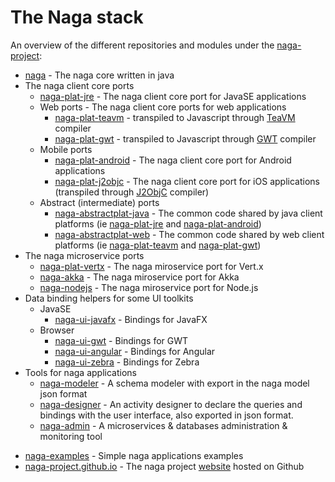 # The Naga stack

An overview of the different repositories and modules under the [naga-project][naga-home]:

* [naga][naga-repo] - The naga core written in java
* The naga client core ports 
	* [naga-plat-jre][naga-plat-jre-repo] - The naga client core port for JavaSE applications
	* Web ports - The naga client core ports for web applications 
		* [naga-plat-teavm][naga-plat-teavm-repo] - transpiled to Javascript through [TeaVM][teavm-website] compiler
		* [naga-plat-gwt][naga-plat-gwt-repo] - transpiled to Javascript through [GWT][gwt-website] compiler
	* Mobile ports 
		* [naga-plat-android][naga-plat-android-repo] - The naga client core port for Android applications
		* [naga-plat-j2objc][naga-plat-j2objc-repo] - The naga client core port for iOS applications (transpiled through [J2ObjC][j2objc-website] compiler)
	* Abstract (intermediate) ports
	    * [naga-abstractplat-java][naga-abstractplat-java-repo] - The common code shared by java client platforms (ie [naga-plat-jre][naga-plat-jre-repo] and [naga-plat-android][naga-plat-android-repo])
	    * [naga-abstractplat-web][naga-abstractplat-web-repo] - The common code shared by web client platforms (ie [naga-plat-teavm][naga-plat-teavm-repo] and [naga-plat-gwt][naga-plat-gwt-repo])
* The naga microservice ports 
	* [naga-plat-vertx][naga-plat-vertx-repo] - The naga miroservice port for Vert.x
	* [naga-akka][naga-akka-repo] - The naga miroservice port for Akka
	* [naga-nodejs][naga-nodejs-repo] - The naga miroservice port for Node.js
* Data binding helpers for some UI toolkits
	* JavaSE 
		* [naga-ui-javafx][naga-ui-javafx-repo] - Bindings for JavaFX
	* Browser
		* [naga-ui-gwt][naga-ui-gwt-repo] - Bindings for GWT
		* [naga-ui-angular][naga-ui-angular-repo] - Bindings for Angular
		* [naga-ui-zebra][naga-ui-zebra-repo] - Bindings for Zebra
* Tools for naga applications
	* [naga-modeler]() - A schema modeler with export in the naga model json format
	* [naga-designer]() - An activity designer to declare the queries and bindings with the user interface, also exported in json format.
	* [naga-admin]() - A microservices & databases administration & monitoring tool
- [naga-examples][naga-examples-repo] - Simple naga applications examples
- [naga-project.github.io][naga-project.github.io-repo] - The naga project [website][naga-website] hosted on Github


[naga-home]: https://github.com/naga-project
[naga-repo]: https://github.com/naga-project/naga
[naga-abstractplat-java-repo]: https://github.com/naga-project/naga/blob/master/naga-abstractplat-java
[naga-abstractplat-web-repo]: https://github.com/naga-project/naga/blob/master/naga-abstractplat-web
[naga-plat-jre-repo]: https://github.com/naga-project/naga/blob/master/naga-plat-jre
[naga-plat-teavm-repo]: https://github.com/naga-project/naga/blob/master/naga-plat-teavm
[naga-plat-gwt-repo]: https://github.com/naga-project/naga/blob/master/naga-plat-gwt
[naga-plat-android-repo]: https://github.com/naga-project/naga/blob/master/naga-plat-android
[naga-plat-j2objc-repo]: https://github.com/naga-project/naga/blob/master/naga-plat-j2objc
[naga-cn1-repo]: https://github.com/naga-project/naga/blob/master/naga-cn1
[naga-plat-vertx-repo]: https://github.com/naga-project/naga/blob/master/naga-plat-vertx
[naga-akka-repo]: https://github.com/naga-project/naga/blob/master/naga-akka
[naga-nodejs-repo]: https://github.com/naga-project/naga/blob/master/naga-nodejs
[naga-ui-javafx-repo]: https://github.com/naga-project/naga/blob/master/naga-ui-javafx
[naga-ui-gwt-repo]: https://github.com/naga-project/naga/blob/master/naga-ui-gwt
[naga-ui-angular-repo]: https://github.com/naga-project/naga/blob/master/naga-ui-angular
[naga-ui-zebra-repo]: https://github.com/naga-project/naga/blob/master/naga-ui-zebra
[naga-examples-repo]: https://github.com/naga-project/naga/blob/master/naga-examples
[naga-project.github.io-repo]: https://github.com/naga-project/naga-project.github.io
[naga-website]: http://naga-project.github.io
[naga-stack-md]: https://github.com/naga-project/naga/blob/master/STACK.md

[gwt-website]: http://www.gwtproject.org
[teavm-website]: http://teavm.org
[j2objc-website]: http://j2objc.org
[xmlvm-website]: http://xmlvm.org
[codenameone-website]: https://www.codenameone.com
[vertx-website]: http://vertx.io
[akka-website]: http://akka.io
[nodejs-website]: http://nodejs.org